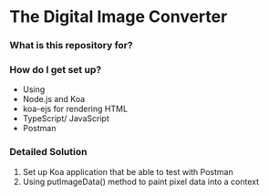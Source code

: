 # The Digital Image Converter #


### What is this repository for? ###



### How do I get set up? ###

* Using  
* Node.js and Koa
* koa-ejs for rendering HTML
* TypeScript/ JavaScript
* Postman

### Detailed Solution ###

1. Set up Koa application that be able to test with Postman
2. Using putImageData() method to paint pixel data into a context











